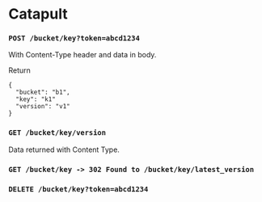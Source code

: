 # Catapult

### `POST /bucket/key?token=abcd1234`

With Content-Type header and data in body. 

Return 
```
{
  "bucket": "b1",
  "key": "k1"
  "version": "v1"
}
```

### `GET /bucket/key/version`

Data returned with Content Type.

### `GET /bucket/key -> 302 Found to /bucket/key/latest_version`

### `DELETE /bucket/key?token=abcd1234`

